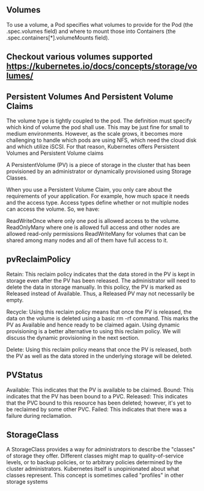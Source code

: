 ## Volumes
To use a volume, a Pod specifies what volumes to provide for the Pod (the .spec.volumes field) and where to mount those into Containers (the .spec.containers[*].volumeMounts field).


## Checkout various volumes supported https://kubernetes.io/docs/concepts/storage/volumes/

## Persistent Volumes And Persistent Volume Claims
The volume type is tightly coupled to the pod. The definition must specify which kind of volume the pod shall use. This may be just fine for small to medium environments. However, as the scale grows, it becomes more challenging to handle which pods are using NFS, which need the cloud disk and which utilize iSCSI. For that reason, Kubernetes offers Persistent Volumes and Persistent Volume claims

A PersistentVolume (PV) is a piece of storage in the cluster that has been provisioned by an administrator or dynamically provisioned using Storage Classes.

When you use a Persistent Volume Claim, you only care about the requirements of your application. For example, how much space it needs and the access type. Access types define whether or not multiple nodes can access the volume. So, we have:

ReadWriteOnce where only one pod is allowed access to the volume.
ReadOnlyMany where one is allowed full access and other nodes are allowed read-only permissions
ReadWriteMany for volumes that can be shared among many nodes and all of them have full access to it.

## pvReclaimPolicy
Retain: This reclaim policy indicates that the data stored in the PV is kept in storage even after the PV has been released. The administrator will need to delete the data in storage manually. In this policy, the PV is marked as Released instead of Available. Thus, a Released PV may not necessarily be empty.

Recycle: Using this reclaim policy means that once the PV is released, the data on the volume is deleted using a basic rm -rf command. This marks the PV as Available and hence ready to be claimed again. Using dynamic provisioning is a better alternative to using this reclaim policy. We will discuss the dynamic provisioning in the next section.

Delete: Using this reclaim policy means that once the PV is released, both the PV as well as the data stored in the underlying storage will be deleted.

## PVStatus
Available: This indicates that the PV is available to be claimed.
Bound: This indicates that the PV has been bound to a PVC.
Released: This indicates that the PVC bound to this resource has been deleted; however, it's yet to be reclaimed by some other PVC.
Failed: This indicates that there was a failure during reclamation.

## StorageClass
A StorageClass provides a way for administrators to describe the "classes" of storage they offer. Different classes might map to quality-of-service levels, or to backup policies, or to arbitrary policies determined by the cluster administrators. Kubernetes itself is unopinionated about what classes represent. This concept is sometimes called "profiles" in other storage systems